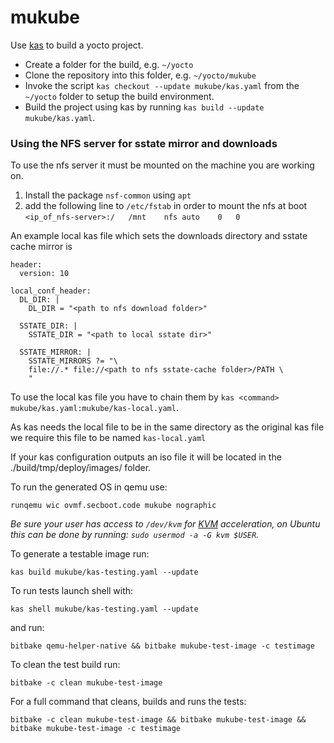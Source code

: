 # mukube

Use [kas](https://kas.readthedocs.io/en/latest/userguide.html#usage) to build a yocto project.

* Create a folder for the build, e.g. `~/yocto`
* Clone the repository into this folder, e.g. `~/yocto/mukube`
* Invoke the script `kas checkout --update mukube/kas.yaml` from the `~/yocto` folder to setup the build environment.
* Build the project using kas by running `kas build --update mukube/kas.yaml`.

### Using the NFS server for sstate mirror and downloads
To use the nfs server it must be mounted on the machine you are working on. 
1. Install the package `nsf-common` using `apt`
2. add the following line to `/etc/fstab` in order to mount the nfs at boot `<ip_of_nfs-server>:/	/mnt	nfs	auto	0	0` 

An example local kas file which sets the downloads directory and sstate cache mirror is
```
header:
  version: 10

local_conf_header:
  DL_DIR: |
    DL_DIR = "<path to nfs download folder>"

  SSTATE_DIR: |
    SSTATE_DIR = "<path to local sstate dir>"

  SSTATE_MIRROR: | 
    SSTATE_MIRRORS ?= "\
    file://.* file://<path to nfs sstate-cache folder>/PATH \
    "
``` 

To use the local kas file you have to chain them by `kas <command> mukube/kas.yaml:mukube/kas-local.yaml`.

As kas needs the local file to be in the same directory as the original kas file we require this file to be named `kas-local.yaml`

If your kas configuration outputs an iso file it will be located in the ./build/tmp/deploy/images/ folder.

To run the generated OS in qemu use:

`runqemu wic ovmf.secboot.code mukube nographic`

*Be sure your user has access to `/dev/kvm` for [KVM](https://en.wikipedia.org/wiki/Kernel-based_Virtual_Machine) acceleration, on Ubuntu this can be done by running: `sudo usermod -a -G kvm $USER`.*

To generate a testable image run: 

`kas build mukube/kas-testing.yaml --update`

To run tests launch shell with:

`kas shell mukube/kas-testing.yaml --update`

and run:

`bitbake qemu-helper-native && bitbake mukube-test-image -c testimage ` 

To clean the test build run:

`bitbake -c clean mukube-test-image ` 

For a full command that cleans, builds and runs the tests:

`bitbake -c clean mukube-test-image && bitbake mukube-test-image && bitbake mukube-test-image -c testimage ` 
